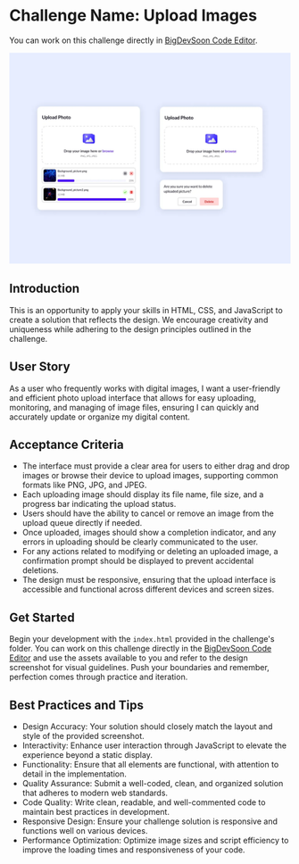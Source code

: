 # Challenge Name: Upload Images

You can work on this challenge directly in [BigDevSoon Code Editor](https://app.bigdevsoon.me/challenges/upload-images/browser).

![Upload Images Design](./design.png)

## Introduction

This is an opportunity to apply your skills in HTML, CSS, and JavaScript to create a solution that reflects the design. We encourage creativity and uniqueness while adhering to the design principles outlined in the challenge.

## User Story

As a user who frequently works with digital images, I want a user-friendly and efficient photo upload interface that allows for easy uploading, monitoring, and managing of image files, ensuring I can quickly and accurately update or organize my digital content.

## Acceptance Criteria

- The interface must provide a clear area for users to either drag and drop images or browse their device to upload images, supporting common formats like PNG, JPG, and JPEG.
- Each uploading image should display its file name, file size, and a progress bar indicating the upload status.
- Users should have the ability to cancel or remove an image from the upload queue directly if needed.
- Once uploaded, images should show a completion indicator, and any errors in uploading should be clearly communicated to the user.
- For any actions related to modifying or deleting an uploaded image, a confirmation prompt should be displayed to prevent accidental deletions.
- The design must be responsive, ensuring that the upload interface is accessible and functional across different devices and screen sizes.

## Get Started

Begin your development with the `index.html` provided in the challenge's folder. You can work on this challenge directly in the [BigDevSoon Code Editor](https://app.bigdevsoon.me/challenges/upload-images/browser) and use the assets available to you and refer to the design screenshot for visual guidelines. Push your boundaries and remember, perfection comes through practice and iteration.

## Best Practices and Tips

- Design Accuracy: Your solution should closely match the layout and style of the provided screenshot.
- Interactivity: Enhance user interaction through JavaScript to elevate the experience beyond a static display.
- Functionality: Ensure that all elements are functional, with attention to detail in the implementation.
- Quality Assurance: Submit a well-coded, clean, and organized solution that adheres to modern web standards.
- Code Quality: Write clean, readable, and well-commented code to maintain best practices in development.
- Responsive Design: Ensure your challenge solution is responsive and functions well on various devices.
- Performance Optimization: Optimize image sizes and script efficiency to improve the loading times and responsiveness of your code.
